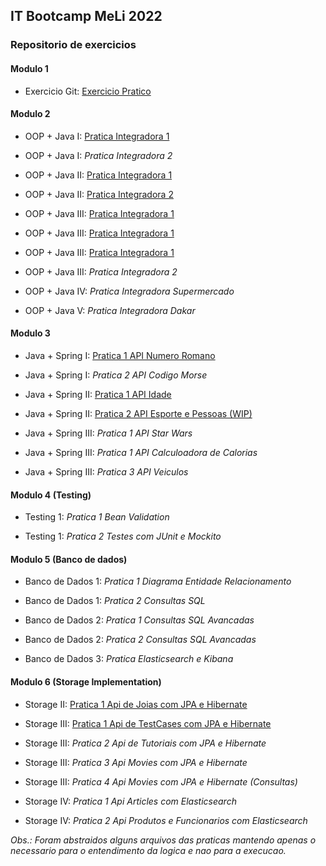 ## IT Bootcamp MeLi 2022

  

### Repositorio de exercicios

  

#### Modulo 1

- Exercicio Git: [Exercicio Pratico](/modulo1/exercicio-git)

  

#### Modulo 2

- OOP + Java I: [Pratica Integradora 1](/modulo2/poo_java-i)

- OOP + Java I: _Pratica Integradora 2_

- OOP + Java II: [Pratica Integradora 1](/modulo2/poo_java-ii/pratica-integradora-1)

- OOP + Java II: [Pratica Integradora 2](/modulo2/poo_java-ii/pratica-integradora-2)

- OOP + Java III: [Pratica Integradora 1](/modulo2/poo_java-iii/exercicio1)

- OOP + Java III: [Pratica Integradora 1](/modulo2/poo_java-iii/exercicio2)

- OOP + Java III: [Pratica Integradora 1](/modulo2/poo_java-iii/exercicio3)

- OOP + Java III: _Pratica Integradora 2_

- OOP + Java IV: _Pratica Integradora Supermercado_

- OOP + Java V: _Pratica Integradora Dakar_

  
  
  

#### Modulo 3

- Java + Spring I: [Pratica 1 API Numero Romano](modulo3/java-spring-i/pratica-integradora-1)

-  Java + Spring I: _Pratica 2 API Codigo Morse_

-  Java + Spring II: [Pratica 1 API Idade](modulo3/java-spring-i/pratica-integradora-1)

-  Java + Spring II: [Pratica 2 API Esporte e Pessoas (WIP)](modulo3/java-spring-ii/pratica-integradora-2)

-  Java + Spring III: _Pratica 1 API Star Wars_

 -  Java + Spring III: _Pratica 1 API Calculoadora de Calorias_

-  Java + Spring III: _Pratica 3 API Veiculos_

  

#### Modulo 4 (Testing)

- Testing 1: _Pratica 1 Bean Validation_

- Testing 1: _Pratica 2 Testes com JUnit e Mockito_

  
  

#### Modulo 5 (Banco de dados)

- Banco de Dados 1: _Pratica 1 Diagrama Entidade Relacionamento_

- Banco de Dados 1: _Pratica 2 Consultas SQL_

- Banco de Dados 2: _Pratica 1 Consultas SQL Avancadas_

- Banco de Dados 2: _Pratica 2 Consultas SQL Avancadas_

- Banco de Dados 3: _Pratica Elasticsearch e Kibana_

  

#### Modulo 6 (Storage Implementation)

- Storage II: [Pratica 1 Api de Joias com JPA e Hibernate](modulo6/storage-implementation-ii/joalheria)

- Storage III: [Pratica 1 Api de TestCases com JPA e Hibernate](modulo6/storage-implementation-iii/tests)

- Storage III: _Pratica 2 Api de Tutoriais com JPA e Hibernate_

- Storage III: _Pratica 3 Api Movies com JPA e Hibernate_

- Storage III: _Pratica 4 Api Movies com JPA e Hibernate (Consultas)_

- Storage IV: _Pratica 1 Api Articles com Elasticsearch_

- Storage IV: _Pratica 2 Api Produtos e Funcionarios com Elasticsearch_

  

*Obs.: Foram abstraidos alguns arquivos das praticas mantendo apenas o necessario para o entendimento da logica e nao para a execucao.*
